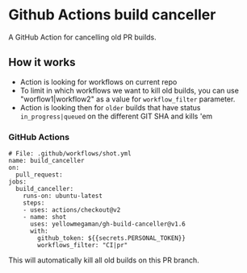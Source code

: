 # Github Actions build canceller

A GitHub Action for cancelling old PR builds.


## How it works
 * Action is looking for workflows on current repo
 * To limit in which workflows we want to kill old builds, you can use "worflow1|workflow2" as a value for `workflow_filter` parameter.
 * Action is looking then for `older` builds that have status `in_progress|queued` on the different GIT SHA and kills 'em

### GitHub Actions
```
# File: .github/workflows/shot.yml
name: build_canceller
on:
  pull_request:
jobs:
  build_canceller:
    runs-on: ubuntu-latest
    steps:
    - uses: actions/checkout@v2
    - name: shot
      uses: yellowmegaman/gh-build-canceller@v1.6
      with:
        github_token: ${{secrets.PERSONAL_TOKEN}}
        workflows_filter: "CI|pr"
```

This will automatically kill all old builds on this PR branch.

